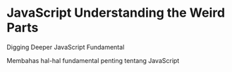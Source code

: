 # JavaScript Understanding the Weird Parts

Digging Deeper JavaScript Fundamental

Membahas hal-hal fundamental penting tentang JavaScript